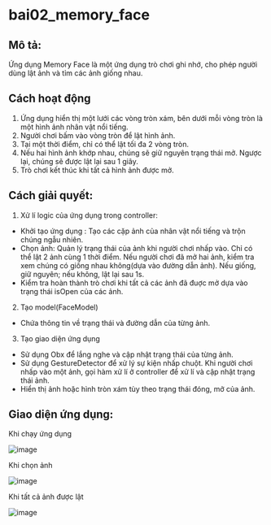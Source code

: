 # bai02_memory_face
## Mô tả:
Ứng dụng Memory Face là một ứng dụng trò chơi ghi nhớ, cho phép người dùng lật ảnh và tỉm các ảnh giống nhau.

## Cách hoạt động

1. Ứng dụng hiển thị một lưới các vòng tròn xám, bên dưới mỗi vòng tròn là một hình ảnh nhân vật nổi tiếng.
2. Người chơi bấm vào vòng tròn để lật hình ảnh.
3. Tại một thời điểm, chỉ có thể lật tối đa 2 vòng tròn.
4. Nếu hai hình ảnh khớp nhau, chúng sẽ giữ nguyên trạng thái mở. Ngược lại, chúng sẽ được lật lại sau 1 giây.
5. Trò chơi kết thúc khi tất cả hình ảnh được mở.
   
## Cách giải quyết: 

1. Xử lí logic của ứng dụng trong controller:
 - Khởi tạo ứng dụng : Tạo các cặp ảnh của nhân vật nổi tiếng và trộn chúng ngẫu nhiên.
 - Chọn ảnh: Quản lý trạng thái của ảnh khi người chơi nhấp vào. Chỉ có thể lật 2 ảnh cùng 1 thời điểm. Nếu người chơi đã mở hai ảnh, kiểm tra xem chúng có giống nhau không(dựa vào đường dẫn ảnh). Nếu giống, giữ nguyên; nếu không, lật lại sau 1s.
 - Kiểm tra hoàn thành trò chơi khi tất cả các ảnh đã đuợc mở dựa vào trạng thái isOpen của các ảnh.
2. Tạo model(FaceModel) 
 - Chứa thông tin về trạng thái và đường dẫn của từng ảnh.
3. Tạo giao diện ứng dụng
 - Sử dụng Obx để lắng nghe và cập nhật trạng thái của từng ảnh.
 - Sử dụng GestureDetector để xử lý sự kiện nhấp chuột. Khi người chơi nhấp vào một ảnh, gọi hàm xử lí ở controller để xử lí và cập nhật trạng thái ảnh.
 - Hiển thị ảnh hoặc hình tròn xám tùy theo trạng thái đóng, mở của ảnh.

## Giao diện ứng dụng: 

Khi chạy ứng dụng

![image](https://github.com/user-attachments/assets/49228599-1f85-4edf-8e8e-01f424a31ba8)

Khi chọn ảnh

![image](https://github.com/user-attachments/assets/4d29af7c-8ae2-4036-a52b-7c317f7117c2)

Khi tất cả ảnh được lật

![image](https://github.com/user-attachments/assets/84eb253a-c334-438f-90d1-f1faf9578668)
